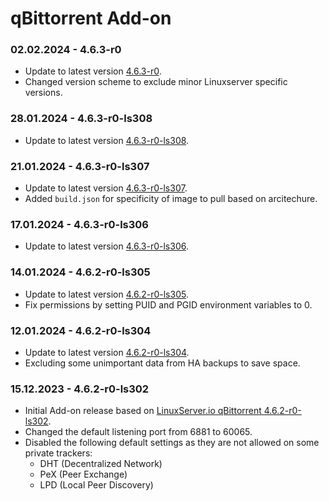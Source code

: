 # qBittorrent Add-on

### 02.02.2024 - 4.6.3-r0 
  - Update to latest version [4.6.3-r0](https://github.com/linuxserver/docker-qbittorrent/releases/tag/4.6.3-r0-ls309).
  - Changed version scheme to exclude minor Linuxserver specific versions.

### 28.01.2024 - 4.6.3-r0-ls308 
  - Update to latest version [4.6.3-r0-ls308](https://github.com/linuxserver/docker-qbittorrent/releases/tag/4.6.3-r0-ls308).

### 21.01.2024 - 4.6.3-r0-ls307 
  - Update to latest version [4.6.3-r0-ls307](https://github.com/linuxserver/docker-qbittorrent/releases/tag/4.6.3-r0-ls307).
  - Added `build.json` for specificity of image to pull based on arcitechure.

### 17.01.2024 - 4.6.3-r0-ls306
  - Update to latest version [4.6.3-r0-ls306](https://github.com/linuxserver/docker-qbittorrent/releases/tag/4.6.3-r0-ls306).

### 14.01.2024 - 4.6.2-r0-ls305
  - Update to latest version [4.6.2-r0-ls305](https://github.com/linuxserver/docker-qbittorrent/releases/tag/4.6.2-r0-ls305).
  - Fix permissions by setting PUID and PGID environment variables to 0.

### 12.01.2024 - 4.6.2-r0-ls304
  - Update to latest version [4.6.2-r0-ls304](https://github.com/linuxserver/docker-qbittorrent/releases/tag/4.6.2-r0-ls304).
  - Excluding some unimportant data from HA backups to save space.

### 15.12.2023 - 4.6.2-r0-ls302
  - Initial Add-on release based on [LinuxServer.io qBittorrent 4.6.2-r0-ls302](https://github.com/linuxserver/docker-qbittorrent/releases/tag/4.6.2-r0-ls302).
  - Changed the default listening port from 6881 to 60065.
  - Disabled the following default settings as they are not allowed on some private trackers:
    - DHT (Decentralized Network)
    - PeX (Peer Exchange)
    - LPD (Local Peer Discovery)
